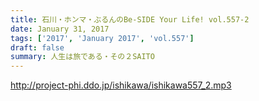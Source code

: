 ```yaml
---
title: 石川・ホンマ・ぶるんのBe-SIDE Your Life! vol.557-2
date: January 31, 2017
tags: ['2017', 'January 2017', 'vol.557']
draft: false
summary: 人生は旅である・その２SAITO
---
```


http://project-phi.ddo.jp/ishikawa/ishikawa557_2.mp3